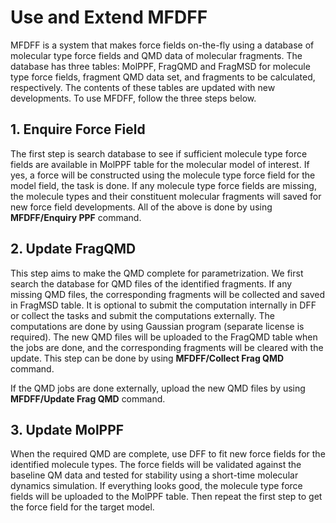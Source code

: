 # Use and Extend MFDFF

MFDFF is a system that makes force fields on-the-fly using a database of molecular type force fields and QMD data of molecular fragments. The database has three tables: MolPPF, FragQMD and FragMSD for molecule type force fields, fragment QMD data set, and fragments to be calculated, respectively. The contents of these tables are updated with new developments. To use MFDFF, follow the three steps below.   

## 1. Enquire Force Field

The first step is search database to see if sufficient molecule type force fields are available in MolPPF table for the molecular model of interest. If yes, a force will be constructed using the molecule type force field for the model field, the task is done. If any molecule type force fields are missing, the molecule types and their constituent molecular fragments will saved for new force field developments. All of the above is done by using **MFDFF/Enquiry PPF** command.  

## 2. Update FragQMD

This step aims to make the QMD complete for parametrization. We first search the database for QMD files of the identified fragments. If any missing QMD files, the corresponding fragments will be collected and saved in FragMSD table. It is optional to submit the computation internally in DFF or collect the tasks and submit the computations externally. The computations are done by using Gaussian program (separate license is required). The new QMD files will be uploaded to the FragQMD table when the jobs are done, and the corresponding fragments will be cleared with the update. This step can be done by using **MFDFF/Collect Frag QMD** command. 

If the QMD jobs are done externally, upload the new QMD files by using **MFDFF/Update Frag QMD** command.


## 3. Update MolPPF
When the required QMD are complete, use DFF to fit new force fields for the identified molecule types. The force fields will be validated against the baseline QM data and tested for stability using a short-time molecular dynamics simulation. If everything looks good, the molecule type force fields will be uploaded to the MolPPF table. Then repeat the first step to get the force field for the target model.


